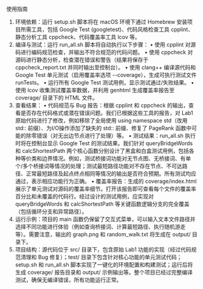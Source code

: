 使用指南
1.	环境依赖：运行 setup.sh 脚本将在 macOS 环境下通过 Homebrew 安装项目所需工具，包括 Google Test (googletest)、代码风格检查工具 cpplint、静态分析工具 cppcheck、代码覆盖率工具 lcov 等。
2.	编译与测试：运行 run_all.sh 脚本将自动执行以下步骤：
•	使用 cpplint 对源码进行编码规范检查，并输出不符合规范的代码问题。
•	使用 cppcheck 对源码进行静态分析，检查潜在错误和警告（结果将保存于 cppcheck_report.txt 并同时输出至控制台）。
•	使用 clang++ 编译源代码和 Google Test 单元测试（启用覆盖率选项 --coverage），生成可执行测试文件 runTests。
•	运行所有 Google Test 测试用例，显示测试通过/失败结果。
•	使用 lcov 收集测试覆盖率数据，并利用 genhtml 生成覆盖率报告至 coverage/ 目录下的 HTML 文件。
3.	查看结果：
•	代码规范与 Bug 报告：根据 cpplint 和 cppcheck 的输出，查看是否存在代码格式或潜在错误问题。我们已根据这些工具的报告，对 Lab1 原始代码进行了修改，例如移除了全局使用 using namespace std（改用 std:: 前缀）、为I/O操作添加了缺失的 std:: 前缀、修复了 PageRank 函数中可能的除零错误（对无出边节点进行了处理）等。
•	测试结果：run_all.sh 执行时将在控制台显示 Google Test 的测试结果。我们针对 queryBridgeWords 和 calcShortestPath 两个核心函数分别设计了黑盒和白盒测试用例，包括各种等价类和边界情况。例如，测试桥接词功能对无节点图、无桥接词、有单个/多个桥接词等情况的处理；测试最短路径功能对不存在节点、不可达路径、正常最短路径及起点终点相同等情况的输出是否符合预期。所有测试均应通过，表示相应功能行为正确。
•	覆盖率报告：生成的 coverage/index.html 展示了单元测试对源码的覆盖率细节。打开该报告即可查看每个文件的覆盖率百分比和未覆盖的代码行。经过设计的测试用例，应实现对 queryBridgeWords 和 calcShortestPath 等关键函数逻辑分支的完全覆盖（包括循环分支和异常路径）。
4.	运行示例：项目的 main 函数仍保留了交互式菜单，可以输入文本文件路径并选择不同功能进行体验（例如查询桥接词、计算最短路径、执行随机游走等）。需要注意，输出的 graph.png 和 random_walk.txt 将生成在 output/ 目录下。
5.	项目结构：源代码位于 src/ 目录下，包含原始 Lab1 功能的实现（经过代码规范清理和 Bug 修复）；test/ 目录下包含针对核心功能的单元测试代码；setup.sh 和 run_all.sh 脚本实现了一键化的环境配置和构建测试；运行后将生成 coverage/ 报告目录和 output/ 示例输出等。整个项目已经过完整编译测试，确保无编译错误，所有功能运行正常。